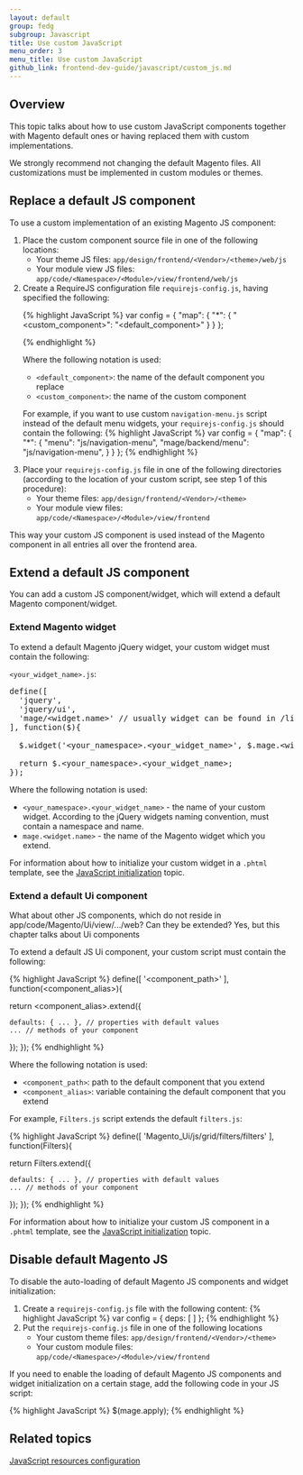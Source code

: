 ```yaml
---
layout: default
group: fedg
subgroup: Javascript
title: Use custom JavaScript
menu_order: 3
menu_title: Use custom JavaScript
github_link: frontend-dev-guide/javascript/custom_js.md
---
```


<h2 id="custom_js_overview">Overview</h2>
This topic talks about how to use custom JavaScript components together with Magento default ones or having replaced them with custom implementations.

We strongly recommend not changing the default Magento files. All customizations must be implemented in custom modules or themes.

<h2 id="js_replace">Replace a default JS component</h2>


To use a custom implementation of an existing Magento JS component:
<ol>
<li>Place the custom component source file in one of the following locations:
<ul>
<li>Your theme JS files: <code>app/design/frontend/&lt;Vendor&gt;/&lt;theme&gt;/web/js</code></li>
<li>Your module view JS files: <code>app/code/&lt;Namespace&gt;/&lt;Module&gt;/view/frontend/web/js</code></li>
</ul>
</li>
<li>Create a RequireJS configuration file <code>requirejs-config.js</code>, having specified the following:

{% highlight JavaScript %}
var config = {
  "map": {
    "*": {
      "<custom_component>": "<default_component>"
    }
  }
};

{% endhighlight %}

Where the following notation is used:
<ul>
<li><code>&lt;default_component&gt;</code>: the name of the default component you replace</li>
<li><code>&lt;custom_component&gt;</code>: the name of the custom component</li>
</ul>

For example, if you want to use custom <code>navigation-menu.js</code> script instead of the default menu widgets, your <code>requirejs-config.js</code> should contain the following:
{% highlight JavaScript %}
var config = {
  "map": {
    "*": {
      "menu": "js/navigation-menu",
      "mage/backend/menu": "js/navigation-menu",
    }
  }
};
{% endhighlight %}



</li>
</ul>
<li>Place your <code>requirejs-config.js</code> file in one of the following directories (according to the location of your custom script, see step 1 of this procedure):
<ul>
<li>Your theme files: <code>app/design/frontend/&lt;Vendor&gt;/&lt;theme&gt;</code></li>
<li>Your module view files: <code>app/code/&lt;Namespace&gt;/&lt;Module&gt;/view/frontend</code></li>
</ul>
</li>
</ol>

This way your custom JS component is used instead of the Magento component in all entries all over the frontend area.

<h2 id="extend_js">Extend a default JS component</h2>
You can add a custom JS component/widget, which will extend a default Magento component/widget.

<h3 id="extend_js_widget">Extend Magento widget</h3>

To extend a default Magento jQuery widget, your custom widget must contain the following:

`<your_widget_name>.js`:
<pre>
define([
  'jquery',
  'jquery/ui',
  'mage/&lt;widget.name&gt;' // usually widget can be found in /lib/web/mage dir
], function($){
 
  $.widget('&lt;your_namespace&gt;.&lt;your_widget_name&gt;', $.mage.&lt;widget.name&gt;, { ... });
 
  return $.&lt;your_namespace&gt;.&lt;your_widget_name&gt;;
});
</pre>

Where the following notation is used:
<ul>
<li><code>&lt;your_namespace&gt;.&lt;your_widget_name&gt;</code> - the name of your custom widget. According to the jQuery widgets naming convention, must contain a namespace and name.</li>

<li><code>mage.&lt;widget.name&gt;</code> - the name of the Magento widget which you extend.</li>
</ul>

For information about how to initialize your custom widget in a `.phtml` template, see the <a href="{{site.gdeurl}}frontend-dev-guide/javascript/js_init.html" target="_blank">JavaScript initialization</a> topic.

<h3 id="extend_js_component">Extend a default Ui component</h3>

<p class="q">What about other JS components, which do not reside in app/code/Magento/Ui/view/.../web? Can they be extended? Yes, but this chapter talks about Ui components</p>

To extend a default JS Ui component, your custom script must contain the following:

{% highlight JavaScript %}
define([
  '<component_path>'
], function(<component_alias>){
 
  return <component_alias>.extend({
 
    defaults: { ... }, // properties with default values
    ... // methods of your component
  });
});
{% endhighlight %}

Where the following notation is used:

<ul>
<li><code>&lt;component_path&gt;</code>: path to the default component that you extend</li>
<li><code>&lt;component_alias&gt;</code>: variable containing the default component that you extend</li>
</ul>

For example, <code>Filters.js</code> script extends the default <code>filters.js</code>:

{% highlight JavaScript %}
define([
  'Magento_Ui/js/grid/filters/filters'
], function(Filters){
 
  return Filters.extend({
 
    defaults: { ... }, // properties with default values
    ... // methods of your component
  });
});
{% endhighlight %}


For information about how to initialize your custom JS component in a `.phtml` template, see the <a href="{{site.gdeurl}}frontend-dev-guide/javascript/js_init.html" target="_blank">JavaScript initialization</a> topic.

<h2 id="disable_default_js">Disable default Magento JS</h2>

To disable the auto-loading of default Magento JS components and widget initialization:
<ol>
<li>Create a <code>requirejs-config.js</code> file with the following content:
{% highlight JavaScript %}
var config = {
    deps: [
    ]
};
{% endhighlight %}
</li>
<li>Put the <code>requirejs-config.js</code> file in one of the following locations
<ul>
<li>Your custom theme files: <code>app/design/frontend/&lt;Vendor&gt;/&lt;theme&gt;</code> </li>
<li>Your custom module files: <code>app/code/&lt;Namespace&gt;/&lt;Module&gt;/view/frontend</code></li>
</ul>
</li>
</ol>
If you need to enable the loading of default Magento JS components and widget initialization on a certain stage, add the following code in your JS script:

{% highlight JavaScript %}
$(mage.apply);
{% endhighlight %}


<h2>Related topics</h2>
<a href="{{site.gdeurl}}config-guide/config/js-resources.html" target="_blank">JavaScript resources configuration</a>
